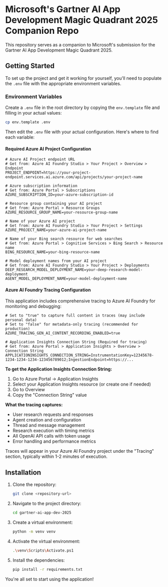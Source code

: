# Microsoft's Gartner AI App Development Magic Quadrant 2025 Companion Repo

This repository serves as a companion to Microsoft's submission for the Gartner AI App Development Magic Quadrant 2025.

## Getting Started

To set up the project and get it working for yourself, you'll need to populate the `.env` file with the appropriate environment variables.

### Environment Variables

Create a `.env` file in the root directory by copying the `env.template` file and filling in your actual values:

```bash
cp env.template .env
```

Then edit the `.env` file with your actual configuration. Here's where to find each variable:

#### Required Azure AI Project Configuration

```plaintext
# Azure AI Project endpoint URL
# Get from: Azure AI Foundry Studio > Your Project > Overview > Endpoint
PROJECT_ENDPOINT=https://your-project-endpoint.services.ai.azure.com/api/projects/your-project-name

# Azure subscription information
# Get from: Azure Portal > Subscriptions
AZURE_SUBSCRIPTION_ID=your-azure-subscription-id

# Resource group containing your AI project
# Get from: Azure Portal > Resource Groups
AZURE_RESOURCE_GROUP_NAME=your-resource-group-name

# Name of your Azure AI project
# Get from: Azure AI Foundry Studio > Your Project > Settings
AZURE_PROJECT_NAME=your-azure-ai-project-name

# Name of your Bing search resource for web searches
# Get from: Azure Portal > Cognitive Services > Bing Search > Resource name
BING_RESOURCE_NAME=your-bing-resource-name

# Model deployment names from your AI project
# Get from: Azure AI Foundry Studio > Your Project > Deployments
DEEP_RESEARCH_MODEL_DEPLOYMENT_NAME=your-deep-research-model-deployment
AGENT_MODEL_DEPLOYMENT_NAME=your-model-deployment-name
```

#### Azure AI Foundry Tracing Configuration

This application includes comprehensive tracing to Azure AI Foundry for monitoring and debugging:

```plaintext
# Set to "true" to capture full content in traces (may include personal data)
# Set to "false" for metadata-only tracing (recommended for production)
AZURE_TRACING_GEN_AI_CONTENT_RECORDING_ENABLED=true

# Application Insights Connection String (Required for tracing)
# Get from: Azure Portal > Application Insights > Overview > Connection String
APPLICATIONINSIGHTS_CONNECTION_STRING=InstrumentationKey=12345678-1234-1234-1234-123456789012;IngestionEndpoint=https://...
```

**To get the Application Insights Connection String:**

1. Go to Azure Portal → Application Insights
2. Select your Application Insights resource (or create one if needed)
3. Go to Overview
4. Copy the "Connection String" value

**What the tracing captures:**

- User research requests and responses
- Agent creation and configuration
- Thread and message management
- Research execution with timing metrics
- All OpenAI API calls with token usage
- Error handling and performance metrics

Traces will appear in your Azure AI Foundry project under the "Tracing" section, typically within 1-2 minutes of execution.

## Installation

1. Clone the repository:

    ```sh
    git clone <repository-url>
    ```

2. Navigate to the project directory:

    ```sh
    cd gartner-ai-app-dev-2025
    ```

3. Create a virtual environment:

    ```sh
    python -m venv venv
    ```

4. Activate the virtual environment:

    ```sh
    .\venv\Scripts\Activate.ps1
    ```

5. Install the dependencies:

    ```sh
    pip install -r requirements.txt
    ```

You're all set to start using the application!
